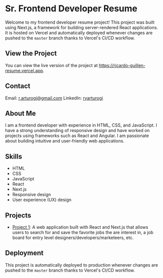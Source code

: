 # Sr. Frontend Developer Resume

Welcome to my frontend developer resume project! This project was built using Next.js, a framework for building server-rendered React applications. It is hosted on Vercel and automatically deployed whenever changes are pushed to the `master` branch thanks to Vercel's CI/CD workflow.

## View the Project

You can view the live version of the project at https://ricardo-guillen-resume.vercel.app.

## Contact

Email: [r.arturogi@gmail.com](mailto:r.arturogi@gmail.com)
LinkedIn: [ryarturogi](https://www.linkedin.com/in/ryarturogi)

## About Me

I am a frontend developer with experience in HTML, CSS, and JavaScript. I have a strong understanding of responsive design and have worked on projects using frameworks such as React and Angular. I am passionate about building intuitive and user-friendly web applications.

## Skills

- HTML
- CSS
- JavaScript
- React
- Next.js
- Responsive design
- User experience (UX) design

## Projects

- [Project 1](https://github.com/ryarturogi/entry-level): A web application built with React and Next.js that allows users to search for and save the favorite jobs the are interest in, a job board for entry level designers/developers/marketeers, etc.

## Deployment

This project is automatically deployed to production whenever changes are pushed to the `master` branch thanks to Vercel's CI/CD workflow.

